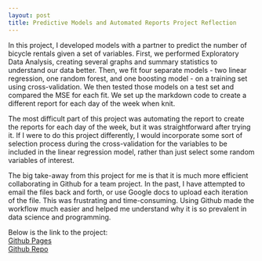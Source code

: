 ```yaml
---
layout: post
title: Predictive Models and Automated Reports Project Reflection
---
```


In this project, I developed models with a partner to predict the number of bicycle rentals given a set of variables. First, we performed Exploratory Data Analysis, creating several graphs and summary statistics to understand our data better. Then, we fit four separate models - two linear regression, one random forest, and one boosting model - on a training set using cross-validation. We then tested those models on a test set and compared the MSE for each fit. We set up the markdown code to create a different report for each day of the week when knit.

The most difficult part of this project was automating the report to create the reports for each day of the week, but it was straightforward after trying it. If I were to do this project differently, I would incorporate some sort of selection process during the cross-validation for the variables to be included in the linear regression model, rather than just select some random variables of interest.

The big take-away from this project for me is that it is much more efficient collaborating in Github for a team project. In the past, I have attempted to email the files back and forth, or use Google docs to upload each iteration of the file. This was frustrating and time-consuming. Using Github made the workflow much easier and helped me understand why it is so prevalent in data science and programming.

Below is the link to the project:  
[Github Pages](https://cristagregg.github.io/st558_project2)  
[Github Repo](https://github.com/cristagregg/st558_project2)  
